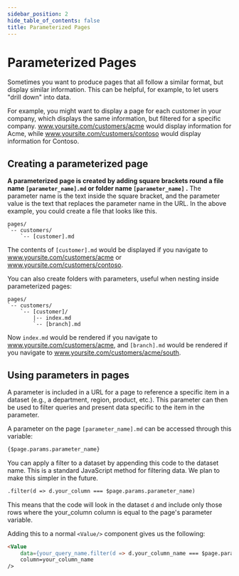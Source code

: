 ```yaml
---
sidebar_position: 2
hide_table_of_contents: false
title: Parameterized Pages
---
```


# Parameterized Pages

Sometimes you want to produce pages that all follow a similar format, but display similar information. This can be helpful, for example, to let users "drill down" into data.

For example, you might want to display a page for each customer in your company, which displays the same information, but filtered for a specific company. www.yoursite.com/customers/acme would display information for Acme, while www.yoursite.com/customers/contoso would display information for Contoso.

## Creating a parameterized page
**A parameterized page is created by adding square brackets round a file name `[parameter_name].md` or folder name `[parameter_name]` .** The parameter name is the text inside the square bracket, and the parameter value is the text that replaces the parameter name in the URL.
In the above example, you could create a file that looks like this.
```shell
pages/ 
`-- customers/
    `-- [customer].md
```
The contents of `[customer].md` would be displayed if you navigate to www.yoursite.com/customers/acme or www.yoursite.com/customers/contoso.

You can also create folders with parameters, useful when nesting inside parameterized pages:
```shell
pages/ 
`-- customers/
    `-- [customer]/
        |-- index.md
        `-- [branch].md
```
Now `index.md` would be rendered if you navigate to www.yoursite.com/customers/acme, and `[branch].md` would be rendered if you navigate to www.yoursite.com/customers/acme/south.

## Using parameters in pages


A parameter is included in a URL for a page to reference a specific item in a dataset (e.g., a department, region, product, etc.). This parameter can then be used to filter queries and present data specific to the item in the parameter.



A parameter on the page `[parameter_name].md` can be accessed through this variable:
```markdown
{$page.params.parameter_name}
```

You can apply a filter to a dataset by appending this code to the dataset name. This is a standard JavaScript method for filtering data. We plan to make this simpler in the future.

```html title="Filter method"
.filter(d => d.your_column === $page.params.parameter_name)
```
This means that the code will look in the dataset `d` and include only those rows where the your_column column is equal to the page's parameter variable.

Adding this to a normal `<Value/>` component gives us the following:

```html
<Value 
    data={your_query_name.filter(d => d.your_column_name === $page.params.parameter_name)} 
    column=your_column_name
/>
```